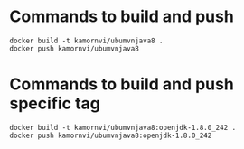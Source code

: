 # Commands to build and push
```
docker build -t kamornvi/ubumvnjava8 .
docker push kamornvi/ubumvnjava8
```


# Commands to build and push specific tag
```
docker build -t kamornvi/ubumvnjava8:openjdk-1.8.0_242 .
docker push kamornvi/ubumvnjava8:openjdk-1.8.0_242
```
